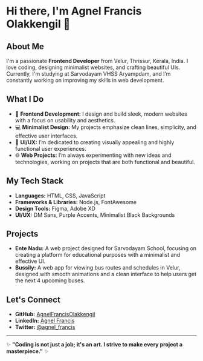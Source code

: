 # Hi there, I'm Agnel Francis Olakkengil 👋

## About Me

I'm a passionate **Frontend Developer** from Velur, Thrissur, Kerala, India. I love coding, designing minimalist websites, and crafting beautiful UIs. Currently, I'm studying at Sarvodayam VHSS Aryampdam, and I’m constantly working on improving my skills in web development.

## What I Do

- 🌟 **Frontend Development:** I design and build sleek, modern websites with a focus on usability and aesthetics.
- 💻 **Minimalist Design:** My projects emphasize clean lines, simplicity, and effective user interfaces.
- 🎨 **UI/UX:** I’m dedicated to creating visually appealing and highly functional user experiences.
- 🌐 **Web Projects:** I’m always experimenting with new ideas and technologies, working on projects that are both functional and beautiful.

## My Tech Stack

- **Languages:** HTML, CSS, JavaScript
- **Frameworks & Libraries:** Node.js, FontAwesome
- **Design Tools:** Figma, Adobe XD
- **UI/UX:** DM Sans, Purple Accents, Minimalist Black Backgrounds

## Projects

- **Ente Nadu:** A web project designed for Sarvodayam School, focusing on creating a platform for educational purposes with a minimalist and effective UI.
- **Bussily:** A web app for viewing bus routes and schedules in Velur, designed with smooth animations and a clean interface to help users get the next 4 upcoming buses.

## Let's Connect

- **GitHub:** [AgnelFrancisOlakkengil](https://github.com/yourusername)
- **LinkedIn:** [Agnel Francis](https://www.linkedin.com/in/yourprofile)
- **Twitter:** [@agnel_francis](https://twitter.com/yourhandle)

---

✨ **"Coding is not just a job; it's an art. I strive to make every project a masterpiece."** ✨
